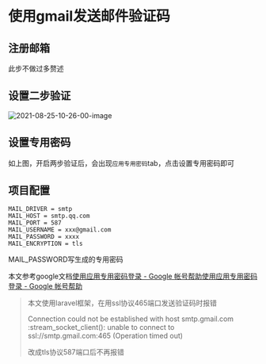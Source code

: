 # 使用gmail发送邮件验证码

## 注册邮箱

此步不做过多赘述

## 设置二步验证

![2021-08-25-10-26-00-image](https://listener.oss-cn-beijing.aliyuncs.com/blog/2021-08-25-10-26-00-image.png)

## 设置专用密码

如上图，开启两步验证后，会出现`应用专用密码`tab，点击设置专用密码即可

## 项目配置

```env
MAIL_DRIVER = smtp
MAIL_HOST = smtp.qq.com
MAIL_PORT = 587
MAIL_USERNAME = xxx@gmail.com
MAIL_PASSWORD = xxxx
MAIL_ENCRYPTION = tls
```

MAIL_PASSWORD写生成的专用密码

本文参考google文档[使用应用专用密码登录 - Google 帐号帮助](https://support.google.com/accounts/answer/185833?authuser=1)[使用应用专用密码登录 - Google 帐号帮助](https://support.google.com/accounts/answer/185833?authuser=1)

> 本文使用laravel框架，在用ssl协议465端口发送验证码时报错
> 
> Connection could not be established with host smtp.gmail.com :stream_socket_client(): unable to connect to ssl://smtp.gmail.com:465 (Operation timed out)
> 
> 改成tls协议587端口后不再报错
